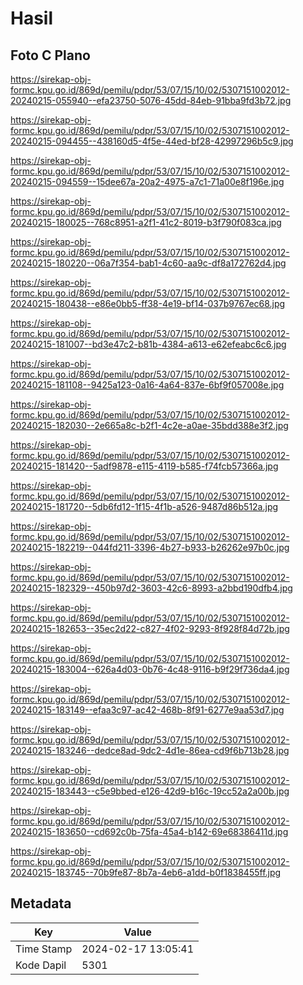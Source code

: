 # Hasil

## Foto C Plano

https://sirekap-obj-formc.kpu.go.id/869d/pemilu/pdpr/53/07/15/10/02/5307151002012-20240215-055940--efa23750-5076-45dd-84eb-91bba9fd3b72.jpg

https://sirekap-obj-formc.kpu.go.id/869d/pemilu/pdpr/53/07/15/10/02/5307151002012-20240215-094455--438160d5-4f5e-44ed-bf28-42997296b5c9.jpg

https://sirekap-obj-formc.kpu.go.id/869d/pemilu/pdpr/53/07/15/10/02/5307151002012-20240215-094559--15dee67a-20a2-4975-a7c1-71a00e8f196e.jpg

https://sirekap-obj-formc.kpu.go.id/869d/pemilu/pdpr/53/07/15/10/02/5307151002012-20240215-180025--768c8951-a2f1-41c2-8019-b3f790f083ca.jpg

https://sirekap-obj-formc.kpu.go.id/869d/pemilu/pdpr/53/07/15/10/02/5307151002012-20240215-180220--06a7f354-bab1-4c60-aa9c-df8a172762d4.jpg

https://sirekap-obj-formc.kpu.go.id/869d/pemilu/pdpr/53/07/15/10/02/5307151002012-20240215-180438--e86e0bb5-ff38-4e19-bf14-037b9767ec68.jpg

https://sirekap-obj-formc.kpu.go.id/869d/pemilu/pdpr/53/07/15/10/02/5307151002012-20240215-181007--bd3e47c2-b81b-4384-a613-e62efeabc6c6.jpg

https://sirekap-obj-formc.kpu.go.id/869d/pemilu/pdpr/53/07/15/10/02/5307151002012-20240215-181108--9425a123-0a16-4a64-837e-6bf9f057008e.jpg

https://sirekap-obj-formc.kpu.go.id/869d/pemilu/pdpr/53/07/15/10/02/5307151002012-20240215-182030--2e665a8c-b2f1-4c2e-a0ae-35bdd388e3f2.jpg

https://sirekap-obj-formc.kpu.go.id/869d/pemilu/pdpr/53/07/15/10/02/5307151002012-20240215-181420--5adf9878-e115-4119-b585-f74fcb57366a.jpg

https://sirekap-obj-formc.kpu.go.id/869d/pemilu/pdpr/53/07/15/10/02/5307151002012-20240215-181720--5db6fd12-1f15-4f1b-a526-9487d86b512a.jpg

https://sirekap-obj-formc.kpu.go.id/869d/pemilu/pdpr/53/07/15/10/02/5307151002012-20240215-182219--044fd211-3396-4b27-b933-b26262e97b0c.jpg

https://sirekap-obj-formc.kpu.go.id/869d/pemilu/pdpr/53/07/15/10/02/5307151002012-20240215-182329--450b97d2-3603-42c6-8993-a2bbd190dfb4.jpg

https://sirekap-obj-formc.kpu.go.id/869d/pemilu/pdpr/53/07/15/10/02/5307151002012-20240215-182653--35ec2d22-c827-4f02-9293-8f928f84d72b.jpg

https://sirekap-obj-formc.kpu.go.id/869d/pemilu/pdpr/53/07/15/10/02/5307151002012-20240215-183004--626a4d03-0b76-4c48-9116-b9f29f736da4.jpg

https://sirekap-obj-formc.kpu.go.id/869d/pemilu/pdpr/53/07/15/10/02/5307151002012-20240215-183149--efaa3c97-ac42-468b-8f91-6277e9aa53d7.jpg

https://sirekap-obj-formc.kpu.go.id/869d/pemilu/pdpr/53/07/15/10/02/5307151002012-20240215-183246--dedce8ad-9dc2-4d1e-86ea-cd9f6b713b28.jpg

https://sirekap-obj-formc.kpu.go.id/869d/pemilu/pdpr/53/07/15/10/02/5307151002012-20240215-183443--c5e9bbed-e126-42d9-b16c-19cc52a2a00b.jpg

https://sirekap-obj-formc.kpu.go.id/869d/pemilu/pdpr/53/07/15/10/02/5307151002012-20240215-183650--cd692c0b-75fa-45a4-b142-69e68386411d.jpg

https://sirekap-obj-formc.kpu.go.id/869d/pemilu/pdpr/53/07/15/10/02/5307151002012-20240215-183745--70b9fe87-8b7a-4eb6-a1dd-b0f1838455ff.jpg


## Metadata

| Key        | Value               |
| ---------- | ------------------- |
| Time Stamp | 2024-02-17 13:05:41 |
| Kode Dapil | 5301                |



